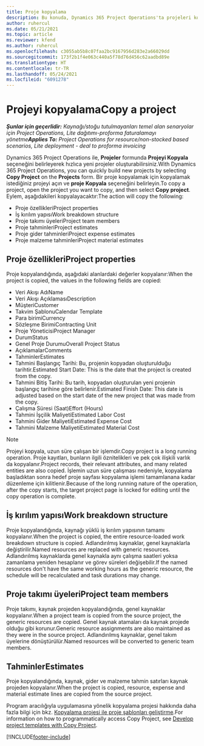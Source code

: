 ```yaml
---
title: Proje kopyalama
description: Bu konuda, Dynamics 365 Project Operations'ta projeleri kopyalama hakkında bilgiler sağlanmaktadır.
author: ruhercul
ms.date: 05/21/2021
ms.topic: article
ms.reviewer: kfend
ms.author: ruhercul
ms.openlocfilehash: c3055ab5b8c07faa2bc9167956d283e2a66029dd
ms.sourcegitcommit: 173f2b1f4e063c440a5f78d76d456c62aadbd89e
ms.translationtype: HT
ms.contentlocale: tr-TR
ms.lasthandoff: 05/24/2021
ms.locfileid: "6091278"
---
```

# <a name="copy-a-project"></a><span data-ttu-id="ee3c7-103">Projeyi kopyalama</span><span class="sxs-lookup"><span data-stu-id="ee3c7-103">Copy a project</span></span>

<span data-ttu-id="ee3c7-104">_**Şunlar için geçerlidir:** Kaynağı/stoğu tutulmayanları temel alan senaryolar için Project Operations, Lite dağıtımı-proforma faturalamayı yönetme_</span><span class="sxs-lookup"><span data-stu-id="ee3c7-104">_**Applies To:** Project Operations for resource/non-stocked based scenarios, Lite deployment - deal to proforma invoicing_</span></span>

<span data-ttu-id="ee3c7-105">Dynamics 365 Project Operations ile, **Projeler** formunda **Projeyi Kopyala** seçeneğini belirleyerek hızlıca yeni projeler oluşturabilirsiniz.</span><span class="sxs-lookup"><span data-stu-id="ee3c7-105">With Dynamics 365 Project Operations, you can quickly build new projects by selecting **Copy Project** on the **Projects** form.</span></span> <span data-ttu-id="ee3c7-106">Bir proje kopyalamak için kopyalamak istediğiniz projeyi açın ve **proje Kopyala** seçeneğini belirleyin.</span><span class="sxs-lookup"><span data-stu-id="ee3c7-106">To copy a project, open the project you want to copy, and then select **Copy project**.</span></span> <span data-ttu-id="ee3c7-107">Eylem, aşağıdakileri kopyalayacaktır:</span><span class="sxs-lookup"><span data-stu-id="ee3c7-107">The action will copy the following:</span></span>

- <span data-ttu-id="ee3c7-108">Proje özellikleri</span><span class="sxs-lookup"><span data-stu-id="ee3c7-108">Project properties</span></span> 
- <span data-ttu-id="ee3c7-109">İş kırılım yapısı</span><span class="sxs-lookup"><span data-stu-id="ee3c7-109">Work breakdown structure</span></span>
- <span data-ttu-id="ee3c7-110">Proje takımı üyeleri</span><span class="sxs-lookup"><span data-stu-id="ee3c7-110">Project team members</span></span>
- <span data-ttu-id="ee3c7-111">Proje tahminleri</span><span class="sxs-lookup"><span data-stu-id="ee3c7-111">Project estimates</span></span>
- <span data-ttu-id="ee3c7-112">Proje gider tahminleri</span><span class="sxs-lookup"><span data-stu-id="ee3c7-112">Project expense estimates</span></span>
- <span data-ttu-id="ee3c7-113">Proje malzeme tahminleri</span><span class="sxs-lookup"><span data-stu-id="ee3c7-113">Project material estimates</span></span>

## <a name="project-properties"></a><span data-ttu-id="ee3c7-114">Proje özellikleri</span><span class="sxs-lookup"><span data-stu-id="ee3c7-114">Project properties</span></span>

<span data-ttu-id="ee3c7-115">Proje kopyalandığında, aşağıdaki alanlardaki değerler kopyalanır:</span><span class="sxs-lookup"><span data-stu-id="ee3c7-115">When the project is copied, the values in the following fields are copied:</span></span>

- <span data-ttu-id="ee3c7-116">Veri Akışı Adı</span><span class="sxs-lookup"><span data-stu-id="ee3c7-116">Name</span></span>
- <span data-ttu-id="ee3c7-117">Veri Akışı Açıklaması</span><span class="sxs-lookup"><span data-stu-id="ee3c7-117">Description</span></span>
- <span data-ttu-id="ee3c7-118">Müşteri</span><span class="sxs-lookup"><span data-stu-id="ee3c7-118">Customer</span></span>
- <span data-ttu-id="ee3c7-119">Takvim Şablonu</span><span class="sxs-lookup"><span data-stu-id="ee3c7-119">Calendar Template</span></span>
- <span data-ttu-id="ee3c7-120">Para birimi</span><span class="sxs-lookup"><span data-stu-id="ee3c7-120">Currency</span></span>
- <span data-ttu-id="ee3c7-121">Sözleşme Birimi</span><span class="sxs-lookup"><span data-stu-id="ee3c7-121">Contracting Unit</span></span>
- <span data-ttu-id="ee3c7-122">Proje Yöneticisi</span><span class="sxs-lookup"><span data-stu-id="ee3c7-122">Project Manager</span></span>
- <span data-ttu-id="ee3c7-123">Durum</span><span class="sxs-lookup"><span data-stu-id="ee3c7-123">Status</span></span>
- <span data-ttu-id="ee3c7-124">Genel Proje Durumu</span><span class="sxs-lookup"><span data-stu-id="ee3c7-124">Overall Project Status</span></span>
- <span data-ttu-id="ee3c7-125">Açıklamalar</span><span class="sxs-lookup"><span data-stu-id="ee3c7-125">Comments</span></span>
- <span data-ttu-id="ee3c7-126">Tahminler</span><span class="sxs-lookup"><span data-stu-id="ee3c7-126">Estimates</span></span>
- <span data-ttu-id="ee3c7-127">Tahmini Başlangıç Tarihi: Bu, projenin kopyadan oluşturulduğu tarihtir.</span><span class="sxs-lookup"><span data-stu-id="ee3c7-127">Estimated Start Date: This is the date that the project is created from the copy.</span></span>
- <span data-ttu-id="ee3c7-128">Tahmini Bitiş Tarihi: Bu tarih, kopyadan oluşturulan yeni projenin başlangıç tarihine göre belirlenir.</span><span class="sxs-lookup"><span data-stu-id="ee3c7-128">Estimated Finish Date: This date is adjusted based on the start date of the new project that was made from the copy.</span></span>
- <span data-ttu-id="ee3c7-129">Çalışma Süresi (Saat)</span><span class="sxs-lookup"><span data-stu-id="ee3c7-129">Effort (Hours)</span></span>
- <span data-ttu-id="ee3c7-130">Tahmini İşçilik Maliyeti</span><span class="sxs-lookup"><span data-stu-id="ee3c7-130">Estimated Labor Cost</span></span>
- <span data-ttu-id="ee3c7-131">Tahmini Gider Maliyeti</span><span class="sxs-lookup"><span data-stu-id="ee3c7-131">Estimated Expense Cost</span></span>
- <span data-ttu-id="ee3c7-132">Tahmini Malzeme Maliyeti</span><span class="sxs-lookup"><span data-stu-id="ee3c7-132">Estimated Material Cost</span></span>

> [!NOTE]
> <span data-ttu-id="ee3c7-133">Projeyi kopyala, uzun süre çalışan bir işlemdir.</span><span class="sxs-lookup"><span data-stu-id="ee3c7-133">Copy project is a long running operation.</span></span> <span data-ttu-id="ee3c7-134">Proje kayıtları, bunların ilgili öznitelikleri ve pek çok ilişkili varlık da kopyalanır.</span><span class="sxs-lookup"><span data-stu-id="ee3c7-134">Project records, their relevant attributes, and many related entities are also copied.</span></span> <span data-ttu-id="ee3c7-135">İşlemin uzun süre çalışması nedeniyle, kopyalama başladıktan sonra hedef proje sayfası kopyalama işlemi tamamlanana kadar düzenleme için kilitlenir.</span><span class="sxs-lookup"><span data-stu-id="ee3c7-135">Because of the long running nature of the operation, after the copy starts, the target project page is locked for editing until the copy operation is complete.</span></span>

## <a name="work-breakdown-structure"></a><span data-ttu-id="ee3c7-136">İş kırılım yapısı</span><span class="sxs-lookup"><span data-stu-id="ee3c7-136">Work breakdown structure</span></span>

<span data-ttu-id="ee3c7-137">Proje kopyalandığında, kaynağı yüklü iş kırılım yapısının tamamı kopyalanır.</span><span class="sxs-lookup"><span data-stu-id="ee3c7-137">When the project is copied, the entire resource-loaded work breakdown structure is copied.</span></span> <span data-ttu-id="ee3c7-138">Adlandırılmış kaynaklar, genel kaynaklarla değiştirilir.</span><span class="sxs-lookup"><span data-stu-id="ee3c7-138">Named resources are replaced with generic resources.</span></span> <span data-ttu-id="ee3c7-139">Adlandırılmış kaynaklarda genel kaynakla aynı çalışma saatleri yoksa zamanlama yeniden hesaplanır ve görev süreleri değişebilir.</span><span class="sxs-lookup"><span data-stu-id="ee3c7-139">If the named resources don't have the same working hours as the generic resource, the schedule will be recalculated and task durations may change.</span></span>

## <a name="project-team-members"></a><span data-ttu-id="ee3c7-140">Proje takımı üyeleri</span><span class="sxs-lookup"><span data-stu-id="ee3c7-140">Project team members</span></span>

<span data-ttu-id="ee3c7-141">Proje takımı, kaynak projeden kopyalandığında, genel kaynaklar kopyalanır.</span><span class="sxs-lookup"><span data-stu-id="ee3c7-141">When a project team is copied from the source project, the generic resources are copied.</span></span> <span data-ttu-id="ee3c7-142">Genel kaynak atamaları da kaynak projede olduğu gibi korunur.</span><span class="sxs-lookup"><span data-stu-id="ee3c7-142">Generic resource assignments are also maintained as they were in the source project.</span></span> <span data-ttu-id="ee3c7-143">Adlandırılmış kaynaklar, genel takım üyelerine dönüştürülür.</span><span class="sxs-lookup"><span data-stu-id="ee3c7-143">Named resources will be converted to generic team members.</span></span>

## <a name="estimates"></a><span data-ttu-id="ee3c7-144">Tahminler</span><span class="sxs-lookup"><span data-stu-id="ee3c7-144">Estimates</span></span>

<span data-ttu-id="ee3c7-145">Proje kopyalandığında, kaynak, gider ve malzeme tahmin satırları kaynak projeden kopyalanır.</span><span class="sxs-lookup"><span data-stu-id="ee3c7-145">When the project is copied, resource, expense and material estimate lines are copied from the source project.</span></span> 

<span data-ttu-id="ee3c7-146">Program aracılığıyla uygulamasına yönelik kopyalama projesi hakkında daha fazla bilgi için bkz. [Kopyalama projesi ile proje şablonları geliştirme](dev-copy-project.md).</span><span class="sxs-lookup"><span data-stu-id="ee3c7-146">For information on how to programmatically access Copy Project, see [Develop project templates with Copy Project](dev-copy-project.md).</span></span>


[!INCLUDE[footer-include](../includes/footer-banner.md)]
